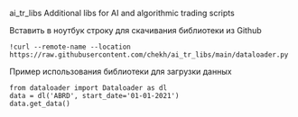 ai_tr_libs
Additional libs for AI and algorithmic trading scripts


Вставить в ноутбук строку для скачивания библиотеки из Github
```
!curl --remote-name --location https://raw.githubusercontent.com/chekh/ai_tr_libs/main/dataloader.py
```

Пример использования библиотеки для загрузки данных
```
from dataloader import Dataloader as dl
data = dl('ABRD', start_date='01-01-2021')
data.get_data()
```

